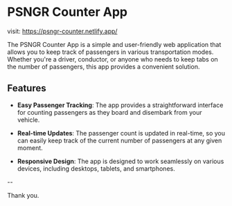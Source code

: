 # PSNGR Counter App

visit: https://psngr-counter.netlify.app/

The PSNGR Counter App is a simple and user-friendly web application that allows you to keep track of passengers in various transportation modes. Whether you're a driver, conductor, or anyone who needs to keep tabs on the number of passengers, this app provides a convenient solution.

## Features

- **Easy Passenger Tracking**: The app provides a straightforward interface for counting passengers as they board and disembark from your vehicle.

- **Real-time Updates**: The passenger count is updated in real-time, so you can easily keep track of the current number of passengers at any given moment.

- **Responsive Design**: The app is designed to work seamlessly on various devices, including desktops, tablets, and smartphones.

--

Thank you.
